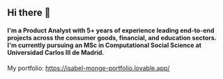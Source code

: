 ## Hi there 👋

#### I'm a Product Analyst with 5+ years of experience leading end-to-end projects across the consumer goods, financial, and education sectors. I'm currently pursuing an MSc in Computational Social Science at Universidad Carlos III de Madrid. 

My portfolio: https://isabel-monge-portfolio.lovable.app/

<!--
**isabelmonge/isabelmonge** is a ✨ _special_ ✨ repository because its `README.md` (this file) appears on your GitHub profile.

Here are some ideas to get you started:

- 🔭 I’m currently working on ...
- 🌱 I’m currently learning ...
- 👯 I’m looking to collaborate on ...
- 🤔 I’m looking for help with ...
- 💬 Ask me about ...
- 📫 How to reach me: ...
- 😄 Pronouns: ...
- ⚡ Fun fact: ...
-->
